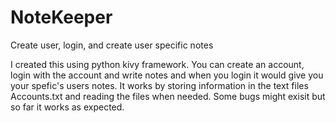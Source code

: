 # NoteKeeper
Create user, login, and create user specific notes

I created this using python kivy framework. You can create an account, login with the account and write notes and when you login it would give you your spefic's users notes. It works by storing information in the text files Accounts.txt and reading the files when needed. Some bugs might exisit but so far it works as expected. 
